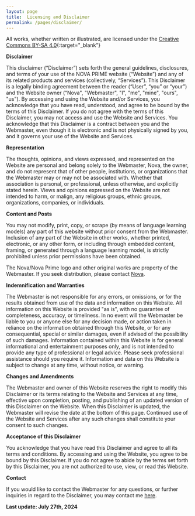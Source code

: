```yaml
---
layout: page
title:  Licensing and Disclaimer
permalink: /pages/disclaimer/
---
```


All works, whether written or illustrated, are licensed under the [Creative Commons BY-SA 4.0](https://creativecommons.org/licenses/by-sa/4.0/){:target="_blank"}

**Disclaimer**

This disclaimer (“Disclaimer”) sets forth the general guidelines, disclosures, and terms of your use of the NOVA PRIME website (“Website”) and any of its related products and services (collectively, “Services”). This Disclaimer is a legally binding agreement between the reader (“User”, “you” or “your”) and the Website owner (“Nova", "Webmaster", "I", "me", "mine", "ours", "us"). By accessing and using the Website and/or Services, you acknowledge that you have read, understood, and agree to be bound by the terms of this Disclaimer. If you do not agree with the terms of this Disclaimer, you may not access and use the Website and Services. You acknowledge that this Disclaimer is a contract between you and the Webmaster, even though it is electronic and is not physically signed by you, and it governs your use of the Website and Services.

**Representation**

The thoughts, opinions, and views expressed, and represented on the Website are personal and belong solely to the Webmaster, Nova, the owner, and do not represent that of other people, institutions, or organizations that the Webmaster may or may not be associated with. Whether that association is personal, or professional, unless otherwise, and explicitly stated herein. Views and opinions expressed on the Website are not intended to harm, or malign, any religious groups, ethnic groups, organizations, companies, or individuals.

**Content and Posts**

You may not modify, print, copy, or scrape (by means of language learning models) any part of this website without prior consent from the Webmaster. Inclusion of any part of the Website in other works, whether printed, electronic, or any other form, or including through embedded content, framing, or generated through a language learning model, is strictly prohibited unless prior permissions have been obtained.

The Nova/Nova Prime logo and other original works are property of the Webmaster. If you seek distribution, please contact <a href="mailto:cmdr-nova@mkultra.monster">Nova</a>.

**Indemnification and Warranties**

The Webmaster is not responsible for any errors, or omissions, or for the results obtained from use of the data and information on this Website. All information on this Website is provided "as is", with no guarantee of completeness, accuracy, or timeliness. In no event will the Webmaster be liable to you or anyone else for any decision made, or action taken in reliance on the information obtained through this Website, or for any consequential, special or similar damages, even if advised of the possibility of such damages. Information contained within this Website is for general informational and entertainment purposes only, and is not intended to provide any type of professional or legal advice. Please seek professional assistance should you require it. Information and data on this Website is subject to change at any time, without notice, or warning.

**Changes and Amendments**

The Webmaster and owner of this Website reserves the right to modify this Disclaimer or its terms relating to the Website and Services at any time, effective upon completion, posting, and publishing of an updated version of this Disclaimer on the Website. When this Disclaimer is updated, the Webmaster will revise the date at the bottom of this page. Continued use of the Website and Services after any such changes shall constitute your consent to such changes.

**Acceptance of this Disclaimer**

You acknowledge that you have read this Disclaimer and agree to all its terms and conditions. By accessing and using the Website, you agree to be bound by this Disclaimer. If you do not agree to abide by the terms set forth by this Disclaimer, you are not authorized to use, view, or read this Website.

**Contact**

If you would like to contact the Webmaster for any questions, or further inquiries in regard to the Disclaimer, you may contact me <a href="mailto:net_run@mkultra.monster">here</a>.

**Last update: July 27th, 2024**